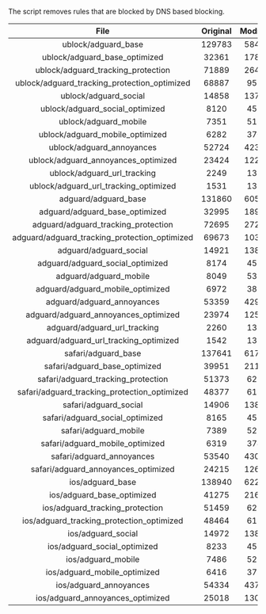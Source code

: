 The script removes rules that are blocked by DNS based blocking.


| File | Original | Modified |
|:----:|:-----:|:-----:|
| ublock/adguard_base | 129783 | 58471 |
| ublock/adguard_base_optimized | 32361 | 17848 |
| ublock/adguard_tracking_protection | 71889 | 26485 |
| ublock/adguard_tracking_protection_optimized | 68887 | 9574 |
| ublock/adguard_social | 14858 | 13778 |
| ublock/adguard_social_optimized | 8120 | 4536 |
| ublock/adguard_mobile | 7351 | 5189 |
| ublock/adguard_mobile_optimized | 6282 | 3707 |
| ublock/adguard_annoyances | 52724 | 42397 |
| ublock/adguard_annoyances_optimized | 23424 | 12294 |
| ublock/adguard_url_tracking | 2249 | 1367 |
| ublock/adguard_url_tracking_optimized | 1531 | 1369 |
| adguard/adguard_base | 131860 | 60587 |
| adguard/adguard_base_optimized | 32995 | 18909 |
| adguard/adguard_tracking_protection | 72695 | 27230 |
| adguard/adguard_tracking_protection_optimized | 69673 | 10303 |
| adguard/adguard_social | 14921 | 13843 |
| adguard/adguard_social_optimized | 8174 | 4587 |
| adguard/adguard_mobile | 8049 | 5377 |
| adguard/adguard_mobile_optimized | 6972 | 3888 |
| adguard/adguard_annoyances | 53359 | 42943 |
| adguard/adguard_annoyances_optimized | 23974 | 12599 |
| adguard/adguard_url_tracking | 2260 | 1376 |
| adguard/adguard_url_tracking_optimized | 1542 | 1378 |
| safari/adguard_base | 137641 | 61786 |
| safari/adguard_base_optimized | 39951 | 21181 |
| safari/adguard_tracking_protection | 51373 | 6272 |
| safari/adguard_tracking_protection_optimized | 48377 | 6116 |
| safari/adguard_social | 14906 | 13825 |
| safari/adguard_social_optimized | 8165 | 4571 |
| safari/adguard_mobile | 7389 | 5232 |
| safari/adguard_mobile_optimized | 6319 | 3744 |
| safari/adguard_annoyances | 53540 | 43044 |
| safari/adguard_annoyances_optimized | 24215 | 12675 |
| ios/adguard_base | 138940 | 62295 |
| ios/adguard_base_optimized | 41275 | 21695 |
| ios/adguard_tracking_protection | 51459 | 6282 |
| ios/adguard_tracking_protection_optimized | 48464 | 6126 |
| ios/adguard_social | 14972 | 13864 |
| ios/adguard_social_optimized | 8233 | 4592 |
| ios/adguard_mobile | 7486 | 5277 |
| ios/adguard_mobile_optimized | 6416 | 3786 |
| ios/adguard_annoyances | 54334 | 43723 |
| ios/adguard_annoyances_optimized | 25018 | 13006 |